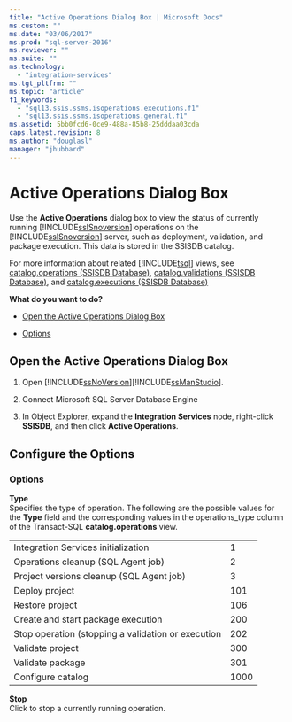 ```yaml
---
title: "Active Operations Dialog Box | Microsoft Docs"
ms.custom: ""
ms.date: "03/06/2017"
ms.prod: "sql-server-2016"
ms.reviewer: ""
ms.suite: ""
ms.technology: 
  - "integration-services"
ms.tgt_pltfrm: ""
ms.topic: "article"
f1_keywords: 
  - "sql13.ssis.ssms.isoperations.executions.f1"
  - "sql13.ssis.ssms.isoperations.general.f1"
ms.assetid: 5bb0fcd6-0ce9-488a-85b8-25dddaa03cda
caps.latest.revision: 8
ms.author: "douglasl"
manager: "jhubbard"
---
```

# Active Operations Dialog Box
  Use the **Active Operations** dialog box to view the status of currently running [!INCLUDE[ssISnoversion](../../a9notintoc/includes/ssisnoversion-md.md)] operations on the [!INCLUDE[ssISnoversion](../../a9notintoc/includes/ssisnoversion-md.md)] server, such as deployment, validation, and package execution. This data is stored in the SSISDB catalog.  
  
 For more information about related [!INCLUDE[tsql](../../a9notintoc/includes/tsql-md.md)] views, see [catalog.operations &#40;SSISDB Database&#41;](../../integration-services/system/views/catalog.operations-ssisdb-database.md), [catalog.validations &#40;SSISDB Database&#41;](../../integration-services/system/views/catalog.validations-ssisdb-database.md), and [catalog.executions &#40;SSISDB Database&#41;](../../integration-services/system/views/catalog.executions-ssisdb-database.md)  
  
 **What do you want to do?**  
  
-   [Open the Active Operations Dialog Box](../../integration-services/performance/active-operations-dialog-box.md#open_dialog)  
  
-   [Options](#options)  
  
##  <a name="open_dialog"></a> Open the Active Operations Dialog Box  
  
1.  Open [!INCLUDE[ssNoVersion](../../a9notintoc/includes/ssnoversion-md.md)][!INCLUDE[ssManStudio](../../a9notintoc/includes/ssmanstudio-md.md)].  
  
2.  Connect Microsoft SQL Server Database Engine  
  
3.  In Object Explorer, expand the **Integration Services** node, right-click **SSISDB**, and then click **Active Operations**.  
  
## Configure the Options  
  
###  <a name="options"></a> Options  
 **Type**  
 Specifies the type of operation. The following are the possible values for the **Type** field and the corresponding values in the operations_type column of the Transact-SQL **catalog.operations** view.  
  
|||  
|-|-|  
|Integration Services initialization|1|  
|Operations cleanup (SQL Agent job)|2|  
|Project versions cleanup (SQL Agent job)|3|  
|Deploy project|101|  
|Restore project|106|  
|Create and start package execution|200|  
|Stop operation (stopping a validation or execution|202|  
|Validate project|300|  
|Validate package|301|  
|Configure catalog|1000|  
  
 **Stop**  
 Click to stop a currently running operation.  
  
  